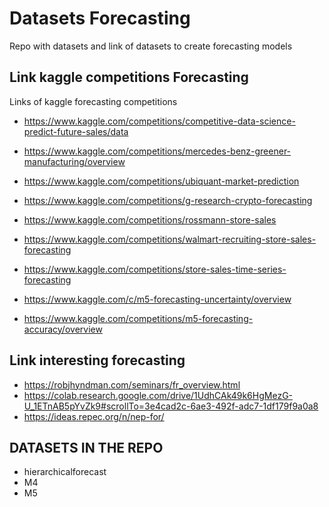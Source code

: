 # Datasets Forecasting
 Repo with datasets and link of datasets to create forecasting models

 
## Link kaggle competitions Forecasting
Links of kaggle forecasting competitions

- https://www.kaggle.com/competitions/competitive-data-science-predict-future-sales/data
- https://www.kaggle.com/competitions/mercedes-benz-greener-manufacturing/overview
- https://www.kaggle.com/competitions/ubiquant-market-prediction
- https://www.kaggle.com/competitions/g-research-crypto-forecasting
- https://www.kaggle.com/competitions/rossmann-store-sales
- https://www.kaggle.com/competitions/walmart-recruiting-store-sales-forecasting
- https://www.kaggle.com/competitions/store-sales-time-series-forecasting

- https://www.kaggle.com/c/m5-forecasting-uncertainty/overview
- https://www.kaggle.com/competitions/m5-forecasting-accuracy/overview


## Link interesting forecasting
- https://robjhyndman.com/seminars/fr_overview.html
- https://colab.research.google.com/drive/1UdhCAk49k6HgMezG-U_1ETnAB5pYvZk9#scrollTo=3e4cad2c-6ae3-492f-adc7-1df179f9a0a8
- https://ideas.repec.org/n/nep-for/


## DATASETS IN THE REPO
- hierarchicalforecast
- M4
- M5